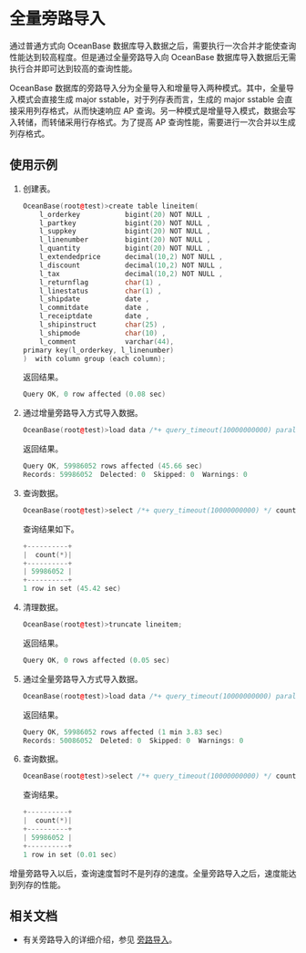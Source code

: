 # 全量旁路导入

通过普通方式向 OceanBase 数据库导入数据之后，需要执行一次合并才能使查询性能达到较高程度。但是通过全量旁路导入向 OceanBase 数据库导入数据后无需执行合并即可达到较高的查询性能。

OceanBase 数据库的旁路导入分为全量导入和增量导入两种模式。其中，全量导入模式会直接生成 major sstable，对于列存表而言，生成的 major sstable 会直接采用列存格式，从而快速响应 AP 查询。另一种模式是增量导入模式，数据会写入转储，而转储采用行存格式。为了提高 AP 查询性能，需要进行一次合并以生成列存格式。

## 使用示例

1. 创建表。

    ```cpp
    OceanBase(root@test)>create table lineitem(
        l_orderkey           bigint(20) NOT NULL ,
        l_partkey            bigint(20) NOT NULL ,
        l_suppkey            bigint(20) NOT NULL ,
        l_linenumber         bigint(20) NOT NULL ,
        l_quantity           bigint(20) NOT NULL ,
        l_extendedprice      decimal(10,2) NOT NULL ,
        l_discount           decimal(10,2) NOT NULL ,
        l_tax                decimal(10,2) NOT NULL ,
        l_returnflag         char(1) ,
        l_linestatus         char(1) ,
        l_shipdate           date ,
        l_commitdate         date ,
        l_receiptdate        date ,
        l_shipinstruct       char(25) ,
        l_shipmode           char(10) ,
        l_comment            varchar(44),
    primary key(l_orderkey, l_linenumber)
    )  with column group (each column);
    ```

    返回结果。

    ```cpp
    Query OK, 0 row affected (0.08 sec)
    ```

2. 通过增量旁路导入方式导入数据。

    ```cpp
    OceanBase(root@test)>load data /*+ query_timeout(10000000000) parallel(64) direct(true,0,'inc_replace') */ infile '/path/to/lineitem.tbl' into table lineitem FIELDS TERMINATED BY '|' enclosed BY '' ESCAPED BY '';
    ```

    返回结果。

    ```cpp
    Query OK, 59986052 rows affected (45.66 sec)
    Records: 59986052  Delected: 0  Skipped: 0  Warnings: 0
    ```

3. 查询数据。

    ```cpp
    OceanBase(root@test)>select /*+ query_timeout(10000000000) */ count(*) from lineitem;
    ```

    查询结果如下。

    ```cpp
    +----------+
    |  count(*)|
    +----------+
    | 59986052 |
    +----------+
    1 row in set (45.42 sec)
    ```

4. 清理数据。

    ```cpp
    OceanBase(root@test)>truncate lineitem;
    ```

    返回结果。

    ```cpp
    Query OK, 0 rows affected (0.05 sec)
    ```

5. 通过全量旁路导入方式导入数据。

    ```cpp
    OceanBase(root@test)>load data /*+ query_timeout(10000000000) parallel(64) direct(true,0) */ infile '/path/to/lineitem.tbl' into table lineitem FIELDS TERMINATED BY '|' enclosed BY '' ESCAPED BY '';
    ```

    返回结果。

    ```cpp
    Query OK, 59986052 rows affected (1 min 3.83 sec)
    Records: 50086052  Deleted: 0  Skipped: 0  Warnings: 0
    ```

6. 查询数据。

    ```cpp
    OceanBase(root@test)>select /*+ query_timeout(10000000000) */ count(*) from lineitem;
    ```

    查询结果。

    ```cpp
    +----------+
    |  count(*)|
    +----------+
    | 59986052 |
    +----------+
    1 row in set (0.01 sec)
    ```

增量旁路导入以后，查询速度暂时不是列存的速度。全量旁路导入之后，速度能达到列存的性能。

## 相关文档

* 有关旁路导入的详细介绍，参见 [旁路导入](../../500.data-migration/1100.bypass-import/100.overview-of-bypass-import.md)。